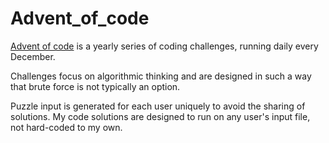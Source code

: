 # Advent_of_code

[Advent of code](https://adventofcode.com/) is a yearly series of coding challenges, running daily every December. 

Challenges focus on algorithmic thinking and are designed in such a way that brute force is not typically an option.

Puzzle input is generated for each user uniquely to avoid the sharing of solutions. My code solutions are designed to run on any user's input file, not hard-coded to my own. 
